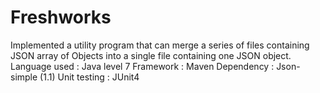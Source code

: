 # Freshworks
Implemented a utility program that can merge a series of files containing JSON array of Objects
into a single file containing one JSON object.
Language used : Java level 7
Framework : Maven
Dependency : Json-simple (1.1)
Unit testing : JUnit4
